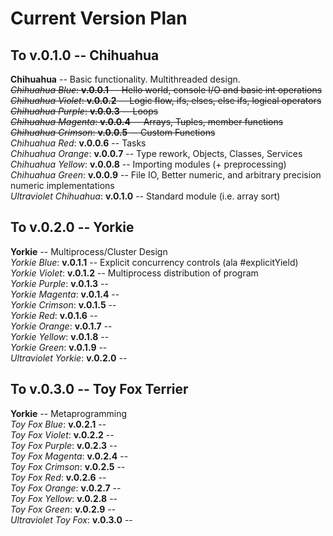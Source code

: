 # Current Version Plan
## To v.0.1.0 -- Chihuahua
**Chihuahua** -- Basic functionality. Multithreaded design.  
~~*Chihuahua Blue*: **v.0.0.1** -- Hello world, console I/O and basic int operations~~  
~~*Chihuahua Violet*: **v.0.0.2** -- Logic flow, ifs, elses, else ifs, logical operators~~  
~~*Chihuahua Purple*: **v.0.0.3** -- Loops~~  
~~*Chihuahua Magenta*: **v.0.0.4** -- Arrays, Tuples, member functions~~   
~~*Chihuahua Crimson*: **v.0.0.5** -- Custom Functions~~  
*Chihuahua Red*: **v.0.0.6** -- Tasks  
*Chihuahua Orange*: **v.0.0.7** -- Type rework, Objects, Classes, Services  
*Chihuahua Yellow*: **v.0.0.8** -- Importing modules (+ preprocessing)  
*Chihuahua Green*: **v.0.0.9** -- File IO, Better numeric, and arbitrary precision numeric implementations   
*Ultraviolet Chihuahua*: **v.0.1.0** -- Standard module (i.e. array sort)  

## To v.0.2.0 -- Yorkie
**Yorkie** -- Multiprocess/Cluster Design  
*Yorkie Blue*: **v.0.1.1** -- Explicit concurrency controls (ala #explicitYield)    
*Yorkie Violet*: **v.0.1.2** -- Multiprocess distribution of program  
*Yorkie Purple*: **v.0.1.3** --   
*Yorkie Magenta*: **v.0.1.4** --   
*Yorkie Crimson*: **v.0.1.5** --   
*Yorkie Red*: **v.0.1.6** --   
*Yorkie Orange*: **v.0.1.7** --   
*Yorkie Yellow*: **v.0.1.8** --   
*Yorkie Green*: **v.0.1.9** --   
*Ultraviolet Yorkie*: **v.0.2.0** --   

## To v.0.3.0 -- Toy Fox Terrier
**Yorkie** -- Metaprogramming  
*Toy Fox Blue*: **v.0.2.1** --    
*Toy Fox Violet*: **v.0.2.2** --   
*Toy Fox Purple*: **v.0.2.3** --   
*Toy Fox Magenta*: **v.0.2.4** --   
*Toy Fox Crimson*: **v.0.2.5** --   
*Toy Fox Red*: **v.0.2.6** --   
*Toy Fox Orange*: **v.0.2.7** --   
*Toy Fox Yellow*: **v.0.2.8** --   
*Toy Fox Green*: **v.0.2.9** --   
*Ultraviolet Toy Fox*: **v.0.3.0** --  

